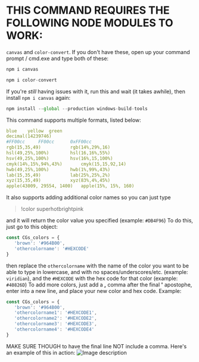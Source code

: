 # THIS COMMAND REQUIRES THE FOLLOWING NODE MODULES TO WORK:
`canvas` and `color-convert`. If you don't have these, open up your command prompt / cmd.exe and type both of these:
```js
npm i canvas
```
```js
npm i color-convert
```
If you're *still* having issues with it, run this and wait (it takes awhile), then install `npm i canvas` again:
```js
npm install --global --production windows-build-tools
```

This command supports multiple formats, listed below:
```yaml
blue	yellow	green
decimal(14239746)
#FF00cc		FF00cc		0xFF00cc
rgb(15,35,49)			rgb(14%,29%,16)
hsl(49,25%,100%)		hsl(16,16%,55%)
hsv(49,25%,100%)		hsv(16%,15,100%)
cmyk(14%,15%,94%,43%)		cmyk(15,15,92,14)
hwb(49,25%,100%)		hwb(1%,99%,43%)
lab(15,35,49)			lab(25%,25%,2%)
xyz(15,35,49)			xyz(83%,4%,45%)
apple(43009, 29554, 1400)	apple(15%, 15%, 160)
```
It also supports adding additional color names so you can just type
> !color superhotbrightpink

and it will return the color value you specified (example: `#DB4F96`) To do this, just go to this object:
```js
const CGs_colors = {
   'brown': '#964B00',
   'othercolorname': '#HEXCODE'
}
```
then replace the `othercolorname` with the name of the color you want to be able to type in lowercase, and with no spaces/underscores/etc. (example: `viridian`), and the `#HEXCODE` with the hex code for that color (example: `#40826D`)
To add more colors, just add a **,** comma after the final **'** apostophe, enter into a new line, and place your new color and hex code. Example:
```js
const CGs_colors = {
   'brown': '#964B00',
   'othercolorname1': '#HEXCODE1',
   'othercolorname2': '#HEXCODE2',
   'othercolorname3': '#HEXCODE3',
   'othercolorname4': '#HEXCODE4'
}
```
MAKE SURE THOUGH to have the final line NOT include a comma. Here's an example of this in action:
![Image description](https://i.imgur.com/choZ5qa.png)
